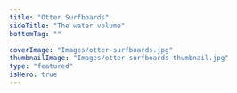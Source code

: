 ```yaml
---
title: "Otter Surfboards"
sideTitle: "The water volume"
bottomTag: ""

coverImage: "Images/otter-surfboards.jpg"
thumbnailImage: "Images/otter-surfboards-thumbnail.jpg"
type: "featured"
isHero: true
---
```

